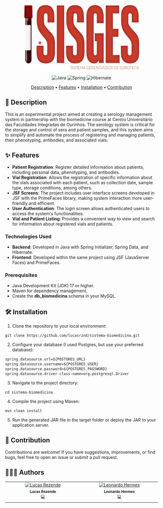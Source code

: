 <p align="center">
  <img width="380" height="216" src="https://github.com/lucasrznd/sistema-biomedicina/blob/main/src/main/resources/META-INF/resources/img/sisges.png">
</p>

<div align="center">

![Java](https://img.shields.io/badge/java-%23ED8B00.svg?style=for-the-badge&logo=openjdk&logoColor=white)
![Spring](https://img.shields.io/badge/spring-%236DB33F.svg?style=for-the-badge&logo=spring&logoColor=white)
![Hibernate](https://img.shields.io/badge/Hibernate-59666C?style=for-the-badge&logo=Hibernate&logoColor=white)
</div>

<p align="center">
 <a href="#description">Description</a> • 
 <a href="#features">Features</a> • 
 <a href="#installation">Installation</a> •
 <a href="#contribution">Contribution</a> 
</p>

<h2 id="description">📙 Description</h2>
This is an experimental project aimed at creating a serology management system in partnership with the biomedicine course at Centro Universitário das Faculdades Integradas de Ourinhos. The serology system is critical for the storage and control of sera and patient samples, and this system aims to simplify and automate the process of registering and managing patients, their phenotyping, antibodies, and associated vials.

<h2 id="features">✨ Features</h2>

- **Patient Registration**: Register detailed information about patients, including personal data, phenotyping, and antibodies.
- **Vial Registration**: Allows the registration of specific information about the vials associated with each patient, such as collection date, sample type, storage conditions, among others.
- **JSF Screens**: The project includes user interface screens developed in JSF with the PrimeFaces library, making system interaction more user-friendly and efficient.
- **User Authentication**: The login screen allows authenticated users to access the system's functionalities.
- **Vial and Patient Listing**: Provides a convenient way to view and search for information about registered vials and patients.

### Technologies Used

- **Backend**: Developed in Java with Spring Initializer, Spring Data, and Hibernate.
- **Frontend**: Developed within the same project using JSF (JavaServer Faces) and PrimeFaces.

### Prerequisites

- Java Development Kit (JDK) 17 or higher.
- Maven for dependency management.
- Create the **db_biomedicina** schema in your MySQL.

<h2 id="installation">🛠️ Installation</h2>

1. Clone the repository to your local environment:

```
git clone https://github.com/lucasrznd/sistema-biomedicina.git
```

2. Configure your database (I used Postgres, but use your preferred database):

```
spring.datasource.url=${POSTGRES_URL}
spring.datasource.username=${POSTGRES_USER}
spring.datasource.password=${POSTGRES_PASSWORD}
spring.datasource.driver-class-name=org.postgresql.Driver
```

3. Navigate to the project directory:

```
cd sistema-biomedicina
```

4. Compile the project using Maven:

```
mvn clean install
```

5. Run the generated JAR file in the target folder or deploy the JAR to your application server.

<h2 id="contribution">🤝 Contribution</h2>

Contributions are welcome! If you have suggestions, improvements, or find bugs, feel free to open an issue or submit a pull request.

<h2 id="authors">👨🏻‍💻 Authors</h2>

<table>
  <tbody>
    <tr>
      <td align="center" valign="top" width="14.28%"><a href="https://github.com/lucasrznd"><img src="https://avatars.githubusercontent.com/u/101664450?v=4&v=" width="115px;" alt="Lucas Rezende"/><br /><sub><b>Lucas Rezende</b></sub></a><br/><a title="Code">💻</a></td>
      <td align="center" valign="top" width="14.28%"><a href="https://github.com/zZ-LeoZin-Zz"><img src="https://avatars.githubusercontent.com/u/88119600?v=4" width="115px;" alt="Leonardo Hermes"/><br /><sub><b>Leonardo Hermes</b></sub></a><br/><a title="Code">💻</a></td>
  </tbody>
</table>
